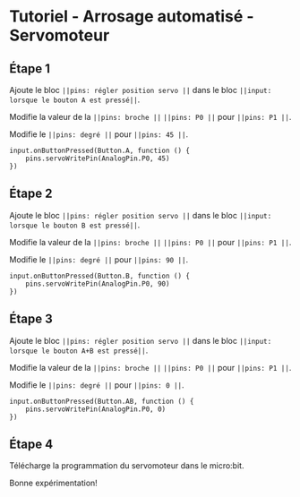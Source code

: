 # Tutoriel - Arrosage automatisé - Servomoteur

## Étape 1

Ajoute le bloc ``||pins: régler position servo ||`` dans le bloc ``||input: lorsque le bouton A est pressé||``.

Modifie la valeur de la ``||pins: broche ||`` ``||pins: P0 ||`` pour ``||pins: P1 ||``.

Modifie le ``||pins: degré ||`` pour ``||pins: 45 ||``.

```blocks
input.onButtonPressed(Button.A, function () {
    pins.servoWritePin(AnalogPin.P0, 45)
})

```

## Étape 2

Ajoute le bloc ``||pins: régler position servo ||`` dans le bloc ``||input: lorsque le bouton B est pressé||``.

Modifie la valeur de la ``||pins: broche ||`` ``||pins: P0 ||`` pour ``||pins: P1 ||``.

Modifie le ``||pins: degré ||`` pour ``||pins: 90 ||``.

```blocks
input.onButtonPressed(Button.B, function () {
    pins.servoWritePin(AnalogPin.P0, 90)
})

```

## Étape 3

Ajoute le bloc ``||pins: régler position servo ||`` dans le bloc ``||input: lorsque le bouton A+B est pressé||``.

Modifie la valeur de la ``||pins: broche ||`` ``||pins: P0 ||`` pour ``||pins: P1 ||``.

Modifie le ``||pins: degré ||`` pour ``||pins: 0 ||``.

```blocks
input.onButtonPressed(Button.AB, function () {
    pins.servoWritePin(AnalogPin.P0, 0)
})

```

## Étape 4

Télécharge la programmation du servomoteur dans le micro:bit.

Bonne expérimentation!